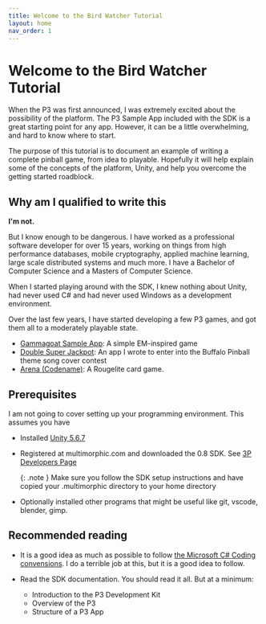 ```yaml
---
title: Welcome to the Bird Watcher Tutorial
layout: home
nav_order: 1
---
```


# Welcome to the Bird Watcher Tutorial

When the P3 was first announced, I was extremely excited about the possibility
of the platform. The P3 Sample App included with the SDK is a great starting
point for any app. However, it can be a little overwhelming, and hard to know
where to start.

The purpose of this tutorial is to document an example of writing a complete pinball game, from idea to
playable. Hopefully it will help explain some of the concepts of the platform,
Unity, and help you overcome the getting started roadblock.

## Why am I qualified to write this

**I'm not.**

But I know enough to be dangerous. I have worked as a professional software
developer for over 15 years, working on things from high performance databases,
mobile cryptography, applied machine learning, large scale distributed systems
and much more. I have a Bachelor of Computer Science and a Masters of Computer
Science.

When I started playing around with the SDK, I knew nothing about Unity, had
never used C# and had never used Windows as a development environment.

Over the last few years, I have started developing a few P3 games, and got them all to a
moderately playable state.

  * [Gammagoat Sample App](https://www.youtube.com/watch?v=Y1meuSpv90E): A simple EM-inspired game
  * [Double Super Jackpot](https://www.youtube.com/watch?v=uk7M-LwTJ2A): An app I wrote to enter into the Buffalo Pinball
    theme song cover contest
  * [Arena (Codename)](https://www.youtube.com/watch?v=yT2J2xh6IJg): A Rougelite card game.

## Prerequisites

I am not going to cover setting up your programming environment. This assumes
you have

  * Installed [Unity 5.6.7](https://unity3d.com/get-unity/download/archive)
  * Registered at multimorphic.com and downloaded the 0.8 SDK. See [3P Developers Page](https://www.multimorphic.com/p3-pinball-platform/3rd-party-developers/)

    {: .note }
    Make sure you follow the SDK setup instructions and have copied your .multimorphic directory to your home directory

  * Optionally installed other programs that might be useful like git, vscode, blender, gimp.

## Recommended reading

  * It is a good idea as much as possible to follow [the Microsoft C# Coding convensions](https://docs.microsoft.com/en-us/dotnet/csharp/fundamentals/coding-style/coding-conventions). I do a terrible job at this, but it is a good idea to follow.
  
  * Read the SDK documentation. You should read it all. But at a minimum:

    * Introduction to the P3 Development Kit
    * Overview of the P3
    * Structure of a P3 App